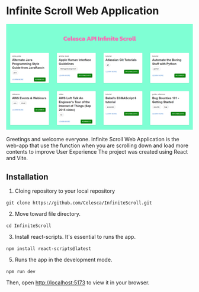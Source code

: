 # Infinite Scroll Web Application

![Infinite-Scroll](https://github.com/Celesca/Celesca/blob/main/Project%20Picture/infinite.PNG)

Greetings and welcome everyone. 
Infinite Scroll Web Application is the web-app that use the function when you are scrolling down and load more contents
to improve User Experience
The project was created using React and Vite.

## Installation

1. Cloing repository to your local repository

`git clone https://github.com/Celesca/InfiniteScroll.git`

2. Move toward file directory.
   
`cd InfiniteScroll`

3. Install react-scripts. It's essential to runs the app.

`npm install react-scripts@latest`

5. Runs the app in the development mode.
   
`npm run dev`

Then, open [http://localhost:5173](http://localhost:5173) to view it in your browser.
